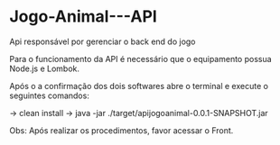 # Jogo-Animal---API
Api responsável por gerenciar o back end do jogo

Para o funcionamento da API é necessário que o equipamento possua Node.js e Lombok.

Após o a confirmação dos dois softwares abre o terminal e execute o seguintes comandos:

-> clean install
-> java -jar ./target/apijogoanimal-0.0.1-SNAPSHOT.jar

Obs: Após realizar os procedimentos, favor acessar o Front.


